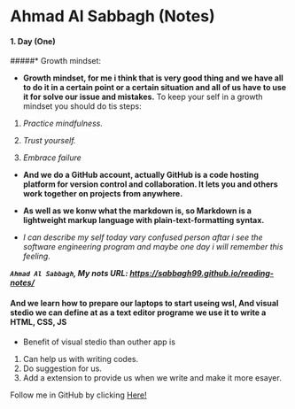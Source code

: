 # **Ahmad Al Sabbagh (Notes)**
#### 1. Day (One)

#####* Growth mindset:

 * **Growth mindset, for me i think that is very good thing and we have all to do it in a certain point or a certain situation and all of us have to use it for  solve our issue and mistakes.**
 To keep your self in a growth mindset you should do tis steps:
 
1. *Practice mindfulness.*
 
2. *Trust yourself.*
 
3. *Embrace failure*
 

* **And we do a GitHub account, actually GitHub is a code hosting platform for version control and collaboration. It lets you and others work together on projects from anywhere.**
* **As well as we konw what the markdown is, so Markdown is a lightweight markup language with plain-text-formatting syntax.**

* *I can describe my self today vary confused person aftar i see the software engineering program and maybe one day i will remember this feeling.*

***`Ahmad Al Sabbagh`, My nots URL: https://sabbagh99.github.io/reading-notes/***

#### **And we learn how to prepare our laptops to start useing wsl, And visual stedio  we can define at as a text editor programe we use it to write a HTML, CSS, JS**

* Benefit of visual stedio than outher app is 
1. Can help us with writing codes.
2. Do suggestion for us.
3. Add a extension to provide us when we write and make it more esayer.

Follow me in GitHub by clicking [Here!](https://github.com/sabbagh99)
